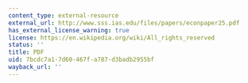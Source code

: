 ```yaml
---
content_type: external-resource
external_url: http://www.sss.ias.edu/files/papers/econpaper25.pdf
has_external_license_warning: true
license: https://en.wikipedia.org/wiki/All_rights_reserved
status: ''
title: PDF
uid: 7bcdc7a1-7d60-467f-a787-d3badb2955bf
wayback_url: ''
---
```

